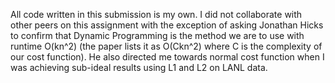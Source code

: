 All code written in this submission is my own. I did not collaborate with other peers on this assignment with the exception of asking Jonathan Hicks to confirm
that Dynamic Programming is the method we are to use with runtime O(kn^2) (the paper lists it as O(Ckn^2) where C is the complexity of our cost function). He also 
directed me towards normal cost function when I was achieving sub-ideal results using L1 and L2 on LANL data.
